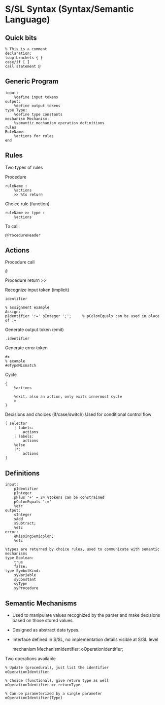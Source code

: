 # S/SL Syntax (Syntax/Semantic Language)

## Quick bits
    % This is a comment
    declaration:
    loop brackets { }
    case/if [ ]
    call statement @

## Generic Program
    input:
        %define input tokens
    output:
        %define output tokens
    type Type:
        %define type constants
    mechanism Mechanism:
        %semantic mechanism operation definitions
    rules
    RuleName:
        %actions for rules
    end
 
## Rules
 
 Two types of rules
 
 Procedure
 
    ruleName :
        %actions
        >> %to return
 
 Choice rule (function)
 
    ruleName >> type :
        %actions
 
To call:

    @ProcedureHeader

## Actions
Procedure call

    @
    
Procedure return
    >>
    
Recognize input token (implicit)

    identifier
    
    % assignment example
    Assign:
    pIdentifier ':=' pInteger ';';     % pColonEquals can be used in place of :=

Generate output token (emit)

    .identifier 
    
Generate error token

    #x
    % example
    #eTypeMismatch
    
Cycle

    { 
        %actions
        
        %exit, also an action, only exits innermost cycle
        >    
    }
    
Decisions and choices (if/case/switch)
Used for conditional control flow

    [ selector
        | labels:
            actions
        | labels:
            actions
        %else
        |*:
            actions
    ]

## Definitions
    input:
        pIdentifier
        pInteger
        pPlus '+' = 24 %tokens can be constrained
        pColonEquals ':='
        %etc
    output:
        sInteger
        sAdd
        sSubtract;
        %etc
    error:
        eMissingSemicolon;
        %etc
    
    %types are returned by choice rules, used to communicate with semantic mechanisms
    type Boolean:
        true
        false;
    type SymbolKind:
        syVariable
        syConstant
        syType
        syProcedure
    
## Semantic Mechanisms
- Used to manipulate values recognized by the parser and make decisions based on those stored values.
- Designed as abstract data types.
- Interface defined in S/SL, no implementation details visible at S/SL level

    mechanism MechanismIdentifier:
        oOperationIdentifier;

Two operations available

    % Update (procedural), just list the identifier
    oOperationIdentifier
    
    % Choice (functional), give return type as well
    oOperationIdentifier >> returnType
    
    % Can be parameterized by a single parameter
    oOperationIdentifier(Type)
            
